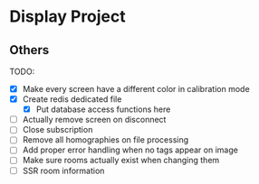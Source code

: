 # Display Project

## Others

TODO:

- [x] Make every screen have a different color in calibration mode
- [x] Create redis dedicated file
  - [x] Put database access functions here
- [ ] Actually remove screen on disconnect
- [ ] Close subscription
- [ ] Remove all homographies on file processing
- [ ] Add proper error handling when no tags appear on image
- [ ] Make sure rooms actually exist when changing them
- [ ] SSR room information
